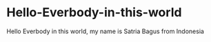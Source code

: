Hello-Everbody-in-this-world
============================

Hello Everbody in this world, my name is Satria Bagus from Indonesia
